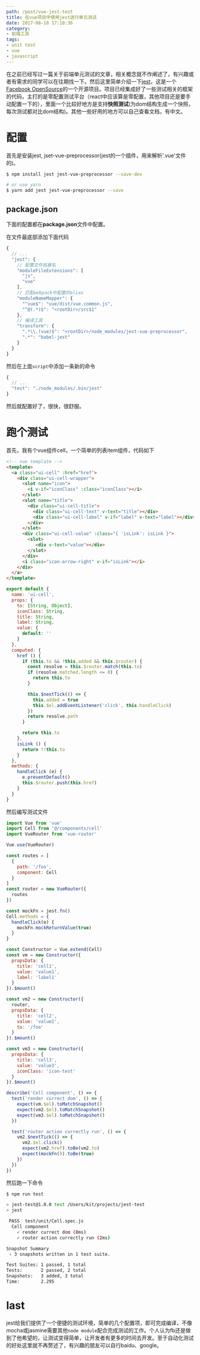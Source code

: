 ```yaml
---
path: /post/vue-jest-test
title: 在vue项目中使用jest进行单元测试
date: 2017-08-18 17:10:36
category:
- 前端工具
tags:
- unit test
- vue
- javascript
---
```


在之前已经写过一篇关于前端单元测试的文章，相关概念就不作阐述了，有兴趣或者有需求的同学可以在往期找一下。然后这里简单介绍一下[jest](http://facebook.github.io/jest/)，这是一个[Facebook OpenSource](https://code.facebook.com/projects/)的一个开源项目。项目已经集成好了一些测试相关的框架的代码，主打的是零配置测试平台（react中应该算是零配置，其他项目还是要手动配置一下的），里面一个比较好地方是支持**快照测试**(为dom结构生成一个快照，每次测试都对比dom结构)。其他一些好用的地方可以自己查看文档，有中文。

# 配置
首先是安装jest, jset-vue-preprocessor(jest的一个插件，用来解析'.vue'文件的)。
```bash
$ npm install jest jest-vue-preprocessor --save-dev

# or use yarn
$ yarn add jest jest-vue-preprocessor --save
```

<!-- more -->

## package.json
下面的配置都在**package.json**文件中配置。

在文件最底部添加下面代码
```javascript
{
  // ...
  "jest": {
    // 配置文件拓展名
    "moduleFileExtensions": [
      "js",
      "vue"
    ],
    // 匹配webpack中配置的alias
    "moduleNameMapper": {
      "^vue$": "vue/dist/vue.common.js",
      "^@(.*)$": "<rootDir>/src$1"
    },
    // 编译工具
    "transform": {
      ".*\\.(vue)$": "<rootDir>/node_modules/jest-vue-preprocessor",
      ".*": "babel-jest"
    }
  }
}
```

<!-- more -->

然后在上面`script`中添加一条新的命令
```javascript
{
  // ...
  "test": "./node_modules/.bin/jest"
}
```

然后就配置好了，很快，很舒服。

# 跑个测试
首先，我有个vue组件cell，一个简单的列表item组件，代码如下
```html
<!-- vue template -->
<template>
  <a class="ui-cell" :href="href">
    <div class="ui-cell-wrapper">
      <slot name="icon">
        <i v-if="iconClass" :class="iconClass"></i>
      </slot>
      <slot name="title">
        <div class="ui-cell-title">
          <div class="ui-cell-text" v-text="title"></div>
          <div class="ui-cell-label" v-if="label" v-text="label"></div>
        </div>
      </slot>
      <div class="ui-cell-value" :class="{ 'isLink': isLink }">
        <slot>
           <div v-text="value"></div>
        </slot>
      </div>
      <i class="icon-arrow-right" v-if="isLink"></i>
    </div>
  </a>
</template>
```

```javascript
export default {
  name: 'ui-cell',
  props: {
    to: [String, Object],
    iconClass: String,
    title: String,
    label: String,
    value: {
      default: ''
    }
  },
  computed: {
    href () {
      if (this.to && !this.added && this.$router) {
        const resolve = this.$router.match(this.to)
        if (resolve.matched.length <= 0) {
          return this.to
        }

        this.$nextTick(() => {
          this.added = true
          this.$el.addEventListener('click', this.handleClick)
        })
        return resolve.path
      }

      return this.to
    },
    isLink () {
      return !!this.to
    }
  },
  methods: {
    handleClick (e) {
      e.preventDefault()
      this.$router.push(this.href)
    }
  }
}
```

然后编写测试文件

```javascript
import Vue from 'vue'
import Cell from '@/components/cell'
import VueRouter from 'vue-router'

Vue.use(VueRouter)

const routes = [
  {
    path: '/foo',
    component: Cell
  }
]
const router = new VueRouter({
  routes
})

const mockFn = jest.fn()
Cell.methods = {
  handleClick(e) {
    mockFn.mockReturnValue(true)
  }
}

const Constructor = Vue.extend(Cell)
const vm = new Constructor({
  propsData: {
    title: 'cell1',
    value: 'value1',
    label: 'label1'
  }
}).$mount()

const vm2 = new Constructor({
  router,
  propsData: {
    title: 'cell2',
    value: 'value2',
    to: '/foo'
  }
}).$mount()

const vm3 = new Constructor({
  propsData: {
    title: 'cell3',
    value: 'value3',
    iconClass: 'icon-test'
  }
}).$mount()

describe('Cell component', () => {
  test('render currect dom', () => {
    expect(vm.$el).toMatchSnapshot()
    expect(vm2.$el).toMatchSnapshot()
    expect(vm3.$el).toMatchSnapshot()
  })

  test('router action currectly run', () => {
    vm2.$nextTick(() => {
      vm2.$el.click()
      expect(vm2.href).toBe(vm2.to)
      expect(mockFn()).toBe(true)
    })
  })
})
```

然后跑一下命令
```bash
$ npm run test

> jest-test@1.0.0 test /Users/kit/projects/jest-test
> jest

 PASS  test/unit/Cell.spec.js
  Cell component
    ✓ render currect dom (8ms)
    ✓ router action currectly run (2ms)

Snapshot Summary
 › 3 snapshots written in 1 test suite.

Test Suites: 1 passed, 1 total
Tests:       2 passed, 2 total
Snapshots:   3 added, 3 total
Time:        2.295
```

# last
jest给我们提供了一个便捷的测试环境，简单的几个配置项，即可完成编译，不像mocha或jasmine需要其他`node module`配合完成测试的工作。个人认为fb还是做到了他希望的，让测试变得简单，让开发者有更多的时间去开发。至于自动化测试的好处这里就不再赘述了，有兴趣的朋友可以自行baidu、google。
